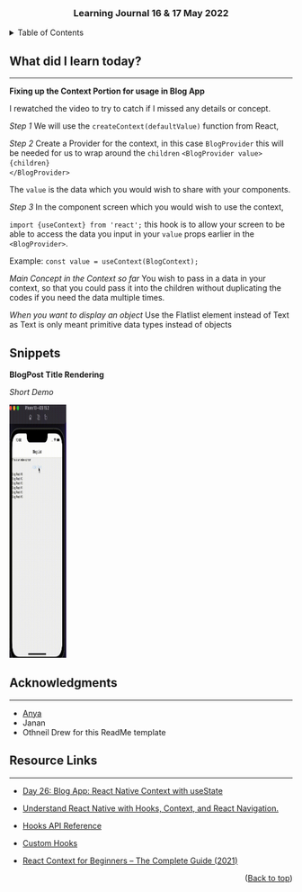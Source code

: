 <div id="top"></div>

<br />

<h3 align="center">Learning Journal 16 & 17 May 2022</h3>

<!-- TABLE OF CONTENTS -->
<details>
  <summary>Table of Contents</summary>
  <ul>
    <li><a href="#what-did-i-learn-today">What did I learn today?</a></li>
    <li><a href="#acknowledgments">Acknowledgments</a></li>
    <li><a href="#resource-links">Resource Links</a></li>
  </ul>
</details>

<!-- ABOUT THE PROJECT -->
## What did I learn today? ##
----
<!-- Type what you learnt here -->

**Fixing up the Context Portion for usage in Blog App**

I rewatched the video to try to catch if I missed any details or concept.

*Step 1*
We will use the `createContext(defaultValue)` function from React,

*Step 2*
Create a Provider for the context, in this case `BlogProvider` this will be needed for us to wrap around the `children`                                   ```<BlogProvider value>                                                       {children}                                                                            </BlogProvider>```

The `value` is the data which you would wish to share with your components.

*Step 3*
In the component screen which you would wish to use the context, 

`import {useContext} from 'react';` this hook is to allow your screen to be able to access the data you input in your `value` props earlier in the `<BlogProvider>`.

Example:
`const value = useContext(BlogContext);`

*Main Concept in the Context so far*
You wish to pass in a data in your context, so that you could pass it into the children without duplicating the codes if you need the data multiple times. 

*When you want to display an object*
Use the Flatlist element instead of Text as Text is only meant primitive data types instead of objects 

## Snippets ##

**BlogPost Title Rendering**

*Short Demo*

<img src = './img/blogAdd.gif' width = '20%' height = '450' />

<!-- ACKNOWLEDGMENTS -->
## Acknowledgments ##
----
* [Anya](https://github.com/huanganya/react-native-starter)
* Janan
* Othneil Drew for this ReadMe template

<!-- Resource Links -->
## Resource Links ##
----

* [Day 26: Blog App: React Native Context with useState](https://docs.google.com/document/d/1obVGcsmgY1SHk4I15jZEN0x2vCZH6x1GlTUiUmHw-tY/edit#)

* [Understand React Native with Hooks, Context, and React Navigation.](https://nlbsg.udemy.com/course/the-complete-react-native-and-redux-course/learn/lecture/15706480#overview)

* [Hooks API Reference](https://reactjs.org/docs/hooks-reference.html)

* [Custom Hooks](https://reactjs.org/docs/hooks-custom.html)

* [React Context for Beginners – The Complete Guide (2021)](https://www.freecodecamp.org/news/react-context-for-beginners/#:~:text=React%20context%20caveats-,What%20is%20React%20context%3F,across%20our%20components%20more%20easily.)

<p align="right">(<a href="#top">Back to top</a>)</p>

